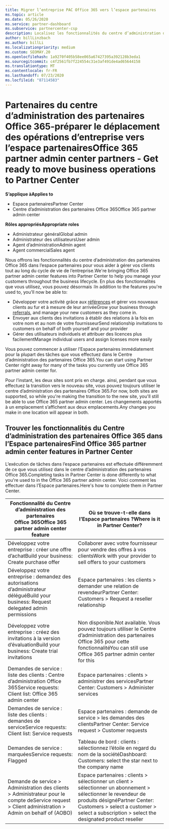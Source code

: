 ```yaml
---
title: Migrer l’entreprise PAC Office 365 vers l’espace partenaires
ms.topic: article
ms.date: 05/26/2020
ms.service: partner-dashboard
ms.subservice: partnercenter-csp
description: Localisez les fonctionnalités du centre d’administration des partenaires (PAC) Office 365, telles que la génération de vos demandes commerciales et de services, après la migration vers l’espace partenaires.
author: billLinzbach
ms.author: billLi
ms.localizationpriority: medium
ms.custom: SEOMAY.20
ms.openlocfilehash: 1a9270f405b58ee065a67427395a392128b3eda1
ms.sourcegitcommit: c4f2561fb7f224554c31e3af491de4ad65644158
ms.translationtype: MT
ms.contentlocale: fr-FR
ms.lasthandoff: 07/23/2020
ms.locfileid: "87114583"
---
```

# <a name="office-365-partner-admin-center-partners---get-ready-to-move-business-operations-to-partner-center"></a><span data-ttu-id="6d733-103">Partenaires du centre d’administration des partenaires Office 365-préparer le déplacement des opérations d’entreprise vers l’espace partenaires</span><span class="sxs-lookup"><span data-stu-id="6d733-103">Office 365 partner admin center partners - Get ready to move business operations to Partner Center</span></span>

<span data-ttu-id="6d733-104">**S’applique à**</span><span class="sxs-lookup"><span data-stu-id="6d733-104">**Applies to**</span></span> 

- <span data-ttu-id="6d733-105">Espace partenaires</span><span class="sxs-lookup"><span data-stu-id="6d733-105">Partner Center</span></span>
- <span data-ttu-id="6d733-106">Centre d’administration des partenaires Office 365</span><span class="sxs-lookup"><span data-stu-id="6d733-106">Office 365 partner admin center</span></span>

<span data-ttu-id="6d733-107">**Rôles appropriés**</span><span class="sxs-lookup"><span data-stu-id="6d733-107">**Appropriate roles**</span></span>

- <span data-ttu-id="6d733-108">Administrateur général</span><span class="sxs-lookup"><span data-stu-id="6d733-108">Global admin</span></span>
- <span data-ttu-id="6d733-109">Administrateur des utilisateurs</span><span class="sxs-lookup"><span data-stu-id="6d733-109">User admin</span></span>
- <span data-ttu-id="6d733-110">Agent d’administration</span><span class="sxs-lookup"><span data-stu-id="6d733-110">Admin agent</span></span>
- <span data-ttu-id="6d733-111">Agent commercial</span><span class="sxs-lookup"><span data-stu-id="6d733-111">Sales agent</span></span>

<span data-ttu-id="6d733-112">Nous offrons les fonctionnalités du centre d’administration des partenaires Office 365 dans l’espace partenaires pour vous aider à gérer vos clients tout au long du cycle de vie de l’entreprise.</span><span class="sxs-lookup"><span data-stu-id="6d733-112">We're bringing Office 365 partner admin center features into Partner Center to help you manage your customers throughout the business lifecycle.</span></span> <span data-ttu-id="6d733-113">En plus des fonctionnalités que vous utilisez, vous pouvez désormais :</span><span class="sxs-lookup"><span data-stu-id="6d733-113">In addition to the features you're used to, you'll now be able to:</span></span>

- <span data-ttu-id="6d733-114">Développer votre activité grâce aux [références](referrals.md) et gérer vos nouveaux clients au fur et à mesure de leur arrivée</span><span class="sxs-lookup"><span data-stu-id="6d733-114">Grow your business through [referrals](referrals.md), and manage your new customers as they come in.</span></span>
- <span data-ttu-id="6d733-115">Envoyer aux clients des invitations à établir des relations à la fois en votre nom et au nom de votre fournisseur</span><span class="sxs-lookup"><span data-stu-id="6d733-115">Send relationship invitations to customers on behalf of both yourself and your provider</span></span>
- <span data-ttu-id="6d733-116">Gérer des utilisateurs individuels et attribuer des licences plus facilement</span><span class="sxs-lookup"><span data-stu-id="6d733-116">Manage individual users and assign licenses more easily</span></span>

<span data-ttu-id="6d733-117">Vous pouvez commencer à utiliser l’Espace partenaires immédiatement pour la plupart des tâches que vous effectuez dans le Centre d’administration des partenaires Office 365.</span><span class="sxs-lookup"><span data-stu-id="6d733-117">You can start using Partner Center right away for many of the tasks you currently use Office 365 partner admin center for.</span></span> 

<span data-ttu-id="6d733-118">Pour l’instant, les deux sites sont pris en charge. ainsi, pendant que vous effectuez la transition vers le nouveau site, vous pouvez toujours utiliser le centre d’administration des partenaires Office 365.</span><span class="sxs-lookup"><span data-stu-id="6d733-118">For now, both sites are supported, so while you're making the transition to the new site, you'll still be able to use Office 365 partner admin center.</span></span> <span data-ttu-id="6d733-119">Les changements apportés à un emplacement s’affichent aux deux emplacements.</span><span class="sxs-lookup"><span data-stu-id="6d733-119">Any changes you make in one location will appear in both.</span></span>

## <a name="find-office-365-partner-admin-center-features-in-partner-center"></a><span data-ttu-id="6d733-120">Trouver les fonctionnalités du Centre d’administration des partenaires Office 365 dans l’Espace partenaires</span><span class="sxs-lookup"><span data-stu-id="6d733-120">Find Office 365 partner admin center features in Partner Center</span></span>

<span data-ttu-id="6d733-121">L’exécution de tâches dans l’espace partenaires est effectuée différemment de ce que vous utilisez dans le centre d’administration des partenaires Office 365.</span><span class="sxs-lookup"><span data-stu-id="6d733-121">Completing tasks in Partner Center is done differently to what you're used to in the Office 365 partner admin center.</span></span> <span data-ttu-id="6d733-122">Voici comment les effectuer dans l’Espace partenaires.</span><span class="sxs-lookup"><span data-stu-id="6d733-122">Here's how to complete them in Partner Center.</span></span>

| <span data-ttu-id="6d733-123">Fonctionnalité du Centre d’administration des partenaires Office 365</span><span class="sxs-lookup"><span data-stu-id="6d733-123">Office 365 partner admin center feature</span></span>                       | <span data-ttu-id="6d733-124">Où se trouve-t-elle dans l’Espace partenaires ?</span><span class="sxs-lookup"><span data-stu-id="6d733-124">Where is it in Partner Center?</span></span> | 
|   -----------------------------------------------  | -------------- |
| <span data-ttu-id="6d733-125">Développez votre entreprise : créer une offre d’achat</span><span class="sxs-lookup"><span data-stu-id="6d733-125">Build your business: Create purchase offer</span></span> | <span data-ttu-id="6d733-126">Collaborer avec votre fournisseur pour vendre des offres à vos clients</span><span class="sxs-lookup"><span data-stu-id="6d733-126">Work with your provider to sell offers to your customers</span></span> |
| <span data-ttu-id="6d733-127">Développez votre entreprise : demandez des autorisations d’administrateur délégué</span><span class="sxs-lookup"><span data-stu-id="6d733-127">Build your business: Request delegated admin permissions</span></span> | <span data-ttu-id="6d733-128">Espace partenaires : les clients > demander une relation de revendeur</span><span class="sxs-lookup"><span data-stu-id="6d733-128">Partner Center: Customers > Request a reseller relationship</span></span> |
| <span data-ttu-id="6d733-129">Développez votre entreprise : créez des invitations à la version d’évaluation</span><span class="sxs-lookup"><span data-stu-id="6d733-129">Build your business: Create trial invitations</span></span> | <span data-ttu-id="6d733-130">Non disponible.</span><span class="sxs-lookup"><span data-stu-id="6d733-130">Not available.</span></span> <span data-ttu-id="6d733-131">Vous pouvez toujours utiliser le Centre d’administration des partenaires Office 365 pour cette fonctionnalité</span><span class="sxs-lookup"><span data-stu-id="6d733-131">You can still use Office 365 partner admin center for this</span></span> |
| <span data-ttu-id="6d733-132">Demandes de service : liste des clients : Centre d’administration Office 365</span><span class="sxs-lookup"><span data-stu-id="6d733-132">Service requests: Client list: Office 365 admin center</span></span> | <span data-ttu-id="6d733-133">Espace partenaires : clients > administrer des services</span><span class="sxs-lookup"><span data-stu-id="6d733-133">Partner Center: Customers > Administer services</span></span> |
| <span data-ttu-id="6d733-134">Demandes de service : liste des clients : demandes de service</span><span class="sxs-lookup"><span data-stu-id="6d733-134">Service requests: Client list: Service requests</span></span> | <span data-ttu-id="6d733-135">Espace partenaires : demande de service > les demandes des clients</span><span class="sxs-lookup"><span data-stu-id="6d733-135">Partner Center: Service request > Customer requests</span></span> |
| <span data-ttu-id="6d733-136">Demandes de service : marquées</span><span class="sxs-lookup"><span data-stu-id="6d733-136">Service requests: Flagged</span></span> | <span data-ttu-id="6d733-137">Tableau de bord : clients : sélectionnez l’étoile en regard du nom de la société</span><span class="sxs-lookup"><span data-stu-id="6d733-137">Dashboard: Customers: select the star next to the company name</span></span> |
| <span data-ttu-id="6d733-138">Demande de service > Administration des clients > Administrateur pour le compte de</span><span class="sxs-lookup"><span data-stu-id="6d733-138">Service request > Client administration > Admin on behalf of (AOBO)</span></span> | <span data-ttu-id="6d733-139">Espace partenaires : clients > sélectionner un client > sélectionner un abonnement > sélectionner le revendeur de produits désigné</span><span class="sxs-lookup"><span data-stu-id="6d733-139">Partner Center: Customers > select a customer > select a subscription > select the designated product reseller</span></span> |

